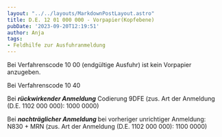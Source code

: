```yaml
---
layout: "../../layouts/MarkdownPostLayout.astro"
title: D.E. 12 01 000 000 - Vorpapier(Kopfebene)
pubDate: '2023-09-20T12:19:51'
author: Anja
tags:
- Feldhilfe zur Ausfuhranmeldung
---
```


Bei Verfahrenscode 10 00 (endgültige Ausfuhr) ist kein Vorpapier anzugeben.

Bei Verfahrenscode 10 40

Bei ***rückwirkender Anmeldung*** Codierung 9DFE (zus. Art der Anmeldung (D.E. 1102 000 000): 1000 0000)

Bei <strong><em>nachträglicher Anmeldung </em></strong>bei vorheriger unrichtiger Anmeldung: N830 + MRN (zus. Art der Anmeldung (D.E. 1102 000 000): 1100 0000)
